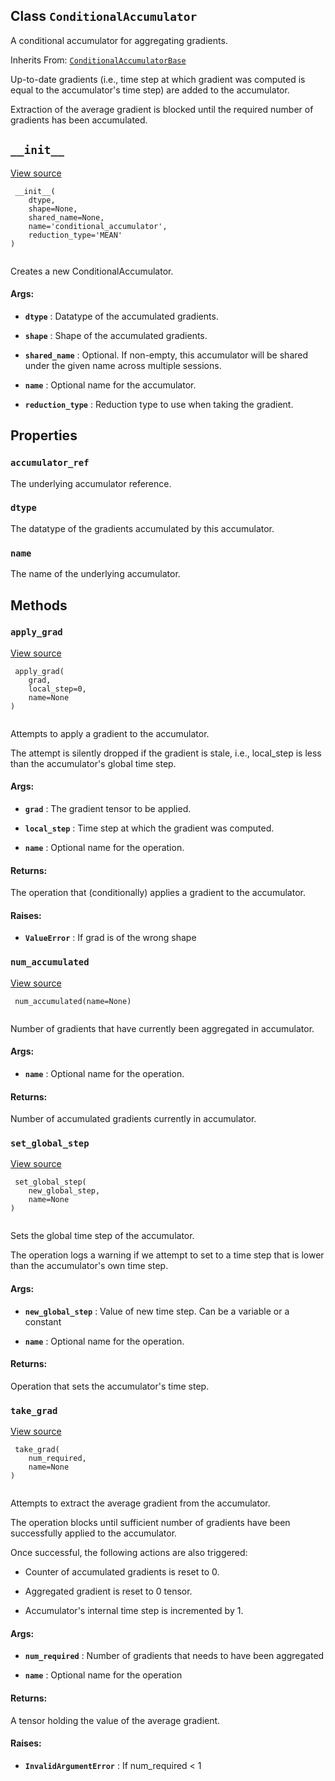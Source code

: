 

## Class  `ConditionalAccumulator` 
A conditional accumulator for aggregating gradients.

Inherits From: [ `ConditionalAccumulatorBase` ](https://tensorflow.google.cn/api_docs/python/tf/compat/v1/ConditionalAccumulatorBase)

Up-to-date gradients (i.e., time step at which gradient was computed is
equal to the accumulator's time step) are added to the accumulator.

Extraction of the average gradient is blocked until the required number of
gradients has been accumulated.



##  `__init__` 
[View source](https://github.com/tensorflow/tensorflow/blob/r2.0/tensorflow/python/ops/data_flow_ops.py#L1263-L1296)



```
 __init__(
    dtype,
    shape=None,
    shared_name=None,
    name='conditional_accumulator',
    reduction_type='MEAN'
)
 
```

Creates a new ConditionalAccumulator.



#### Args:

- **`dtype`** : Datatype of the accumulated gradients.

- **`shape`** : Shape of the accumulated gradients.

- **`shared_name`** : Optional. If non-empty, this accumulator will be shared under
the given name across multiple sessions.

- **`name`** : Optional name for the accumulator.

- **`reduction_type`** : Reduction type to use when taking the gradient.



## Properties


###  `accumulator_ref` 
The underlying accumulator reference.



###  `dtype` 
The datatype of the gradients accumulated by this accumulator.



###  `name` 
The name of the underlying accumulator.



## Methods


###  `apply_grad` 
[View source](https://github.com/tensorflow/tensorflow/blob/r2.0/tensorflow/python/ops/data_flow_ops.py#L1298-L1326)



```
 apply_grad(
    grad,
    local_step=0,
    name=None
)
 
```

Attempts to apply a gradient to the accumulator.

The attempt is silently dropped if the gradient is stale, i.e., local_step
is less than the accumulator's global time step.



#### Args:

- **`grad`** : The gradient tensor to be applied.

- **`local_step`** : Time step at which the gradient was computed.

- **`name`** : Optional name for the operation.



#### Returns:
The operation that (conditionally) applies a gradient to the accumulator.



#### Raises:

- **`ValueError`** : If grad is of the wrong shape



###  `num_accumulated` 
[View source](https://github.com/tensorflow/tensorflow/blob/r2.0/tensorflow/python/ops/data_flow_ops.py#L1208-L1225)



```
 num_accumulated(name=None)
 
```

Number of gradients that have currently been aggregated in accumulator.



#### Args:

- **`name`** : Optional name for the operation.



#### Returns:
Number of accumulated gradients currently in accumulator.



###  `set_global_step` 
[View source](https://github.com/tensorflow/tensorflow/blob/r2.0/tensorflow/python/ops/data_flow_ops.py#L1227-L1249)



```
 set_global_step(
    new_global_step,
    name=None
)
 
```

Sets the global time step of the accumulator.

The operation logs a warning if we attempt to set to a time step that is
lower than the accumulator's own time step.



#### Args:

- **`new_global_step`** : Value of new time step. Can be a variable or a constant

- **`name`** : Optional name for the operation.



#### Returns:
Operation that sets the accumulator's time step.



###  `take_grad` 
[View source](https://github.com/tensorflow/tensorflow/blob/r2.0/tensorflow/python/ops/data_flow_ops.py#L1328-L1357)



```
 take_grad(
    num_required,
    name=None
)
 
```

Attempts to extract the average gradient from the accumulator.

The operation blocks until sufficient number of gradients have been
successfully applied to the accumulator.

Once successful, the following actions are also triggered:


- Counter of accumulated gradients is reset to 0.

- Aggregated gradient is reset to 0 tensor.

- Accumulator's internal time step is incremented by 1.



#### Args:

- **`num_required`** : Number of gradients that needs to have been aggregated

- **`name`** : Optional name for the operation



#### Returns:
A tensor holding the value of the average gradient.



#### Raises:

- **`InvalidArgumentError`** : If num_required < 1

